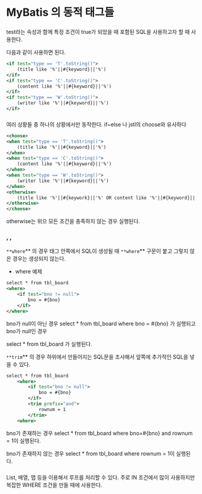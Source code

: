 # MyBatis 의 동적 태그들

### <if>

test라는 속성과 함께 특정 조건이 true가 되었을 때 포함된 SQL을 사용하고자 할 때 사용한다. 

다음과 같이 사용하면 된다. 

```xml
<if test="type == 'T'.toString()">
	(title like '%'||#{keyword}||'%')
</if>
<if test="type == 'C'.toString()">
	(content like '%'||#{keyword}||'%')
</if>
<if test="type == 'W'.toString()">
	(writer like '%'||#{keyword}||'%')
</if>
```

### <choose>

여러 상황들 중 하나의 상황에서만 동작한다. if~else 나 jstl의 choose와 유사하다

```xml
<choose>
<when test="type == 'T'.toString()">
	(title like '%'||#{keyword}||'%')
</when>
<when test="type == 'C'.toString()">
	(content like '%'||#{keyword}||'%')
</when>
<when test="type == 'W'.toString()">
	(writer like '%'||#{keyword}||'%')
</when>
<otherwise>
	(title like '%'||#{keywork}||'%' OR content like '%'||#{keyword}||'%')
</otherwise>
</choose>
```

otherwise는 위으 모든 조건을 충족하지 않는 경우 실행된다. 

### <trim>, <where>, <set>

`**where`** 의 경우 태그 안쪽에서 SQL이 생성될 때 `**where`** 구문이 붙고 그렇지 않은 경우는 생성되지 않는다. 

- where  예제

```xml
select * from tbl_board
<where>
	<if test="bno != null">
		bno = #{bno}
	</if>
</where>
```

bno가 null이 아닌 경우 select * from tbl_board where bno = #{bno} 가 실행되고 bno가 null인 경우

select * from tbl_board 가 실행된다.

`**trim`** 의 경우 하위에서 만들어지는 SQL문을 조사해서 앞쪽에 추가적인 SQL을 넣을 수 있다.

```xml
select * from tbl_board
	<where>
		<if test="bno != null">
			bno = #{bno}
		</if>
		<trim prefix="and">
			rownum = 1
		</trim>
	<where>
```

bno가 존재하는 경우 select * from tbl_board where bno=#{bno} and rownum = 1이 실행된다.

bno가 존재하지 않는 경우 select * from tbl_board where rownum = 1이 실행된다.  

### <foreach>

List, 배열, 맵 등을 이용해서 루프를 처리할 수 있다. 주로 IN 조건에서 많이 사용하지만 복잡한 WHERE 조건을 만들 때에 사용한다.